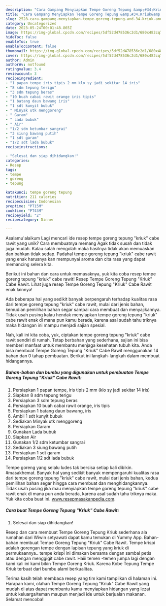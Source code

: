 ```yaml
---
description: "Cara Gampang Menyiapkan Tempe Goreng Tepung &amp;#34;Kriuk&amp;#34; Cabe Rawit{ yang Enak"
title: "Cara Gampang Menyiapkan Tempe Goreng Tepung &amp;#34;Kriuk&amp;#34; Cabe Rawit{ yang Enak"
slug: 2528-cara-gampang-menyiapkan-tempe-goreng-tepung-and-34-kriuk-and-34-cabe-rawit-yang-enak
category: Uncategorized
date: 2023-05-24T00:01:48.865Z
image: https://img-global.cpcdn.com/recipes/5df52d478536c2d1/680x482cq70/tempe-goreng-tepung-kriuk-cabe-rawit-foto-resep-utama.jpg
hideToc: false
enableToc: true
enableTocContent: false
thumbnail: https://img-global.cpcdn.com/recipes/5df52d478536c2d1/680x482cq70/tempe-goreng-tepung-kriuk-cabe-rawit-foto-resep-utama.jpg
cover: https://img-global.cpcdn.com/recipes/5df52d478536c2d1/680x482cq70/tempe-goreng-tepung-kriuk-cabe-rawit-foto-resep-utama.jpg
author: Admin
authorAv: notfound
ratingvalue: 3.4
reviewcount: 3
recipeingredient:
- "1 papan tempe iris tipis 2 mm klo sy jadi sekitar 14 iris"
- "8 sdm tepung terigu"
- "3 sdm tepung beras"
- "10 buah cabai rawit orange iris tipis"
- "1 batang daun bawang iris"
- "1 sdt kunyit bubuk"
- " Minyak utk menggoreng"
- " Garam"
- " Lada bubuk"
- " Air"
- "1/2 sdm ketumbar sangrai"
- "3 siung bawang putih"
- "1 sdt garam"
- "1/2 sdt lada bubuk"
recipeinstructions:

- "Selesai dan siap dihidangkan!"
categories:
- Resep
tags:
- tempe
- goreng
- tepung

katakunci: tempe goreng tepung 
nutrition: 211 calories
recipecuisine: Indonesian
preptime: "PT15M"
cooktime: "PT43M"
recipeyield: "2"
recipecategory: Dinner

---
```



Asalamu'alaikum Lagi mencari ide resep tempe goreng tepung &#34;kriuk&#34; cabe rawit yang unik? Cara membuatnya memang Agak tidak susah dan tidak juga mudah. Kalau salah mengolah maka hasilnya tidak akan memuaskan dan bahkan tidak sedap. Padahal tempe goreng tepung &#34;kriuk&#34; cabe rawit yang enak harusnya kan mempunyai aroma dan cita rasa yang dapat memancing selera kita.


Berikut ini bahan dan cara untuk memasaknya, yuk kita coba resep tempe goreng tepung &#34;kriuk&#34; cabe rawit! Resep Tempe Goreng Tepung &#34;Kriuk&#34; Cabe Rawit. Lihat juga resep Tempe Goreng Tepung &#34;Kriuk&#34; Cabe Rawit enak lainnya!

Ada beberapa hal yang sedikit banyak berpengaruh terhadap kualitas rasa dari tempe goreng tepung &#34;kriuk&#34; cabe rawit, mulai dari jenis bahan, kemudian pemilihan bahan segar sampai cara membuat dan menyajikannya. Tidak usah pusing kalau hendak menyiapkan tempe goreng tepung &#34;kriuk&#34; cabe rawit enak di mana pun kamu berada, karena asal sudah tahu triknya maka hidangan ini mampu menjadi sajian spesial.


Nah, kali ini kita coba, yuk, ciptakan tempe goreng tepung &#34;kriuk&#34; cabe rawit sendiri di rumah. Tetap berbahan yang sederhana, sajian ini bisa memberi manfaat untuk membantu menjaga kesehatan tubuh kita. Anda bisa membuat Tempe Goreng Tepung &#34;Kriuk&#34; Cabe Rawit menggunakan 14 bahan dan 0 tahap pembuatan. Berikut ini langkah-langkah dalam membuat hidangannya.

<!--inarticleads1-->

##### Bahan-bahan dan bumbu yang digunakan untuk pembuatan Tempe Goreng Tepung &#34;Kriuk&#34; Cabe Rawit:

1. Persiapkan 1 papan tempe, iris tipis 2 mm (klo sy jadi sekitar 14 iris)
1. Siapkan 8 sdm tepung terigu
1. Persiapkan 3 sdm tepung beras
1. Persiapkan 10 buah cabai rawit orange, iris tipis
1. Persiapkan 1 batang daun bawang, iris
1. Ambil 1 sdt kunyit bubuk
1. Sediakan  Minyak utk menggoreng
1. Persiapkan  Garam
1. Gunakan  Lada bubuk
1. Siapkan  Air
1. Gunakan 1/2 sdm ketumbar sangrai
1. Sediakan 3 siung bawang putih
1. Persiapkan 1 sdt garam
1. Persiapkan 1/2 sdt lada bubuk


Tempe goreng yang selalu ludes tak bersisa setiap kali dibikin. #masakhemat. Banyak hal yang sedikit banyak mempengaruhi kualitas rasa dari tempe goreng tepung &#34;kriuk&#34; cabe rawit, mulai dari jenis bahan, kedua pemilihan bahan segar hingga cara membuat dan menghidangkannya. Tidak usah pusing jika mau menyiapkan tempe goreng tepung &#34;kriuk&#34; cabe rawit enak di mana pun anda berada, karena asal sudah tahu triknya maka. Yuk kita coba buat ini. www.resepmasakanpedia.com. 

<!--inarticleads2-->

##### Cara buat Tempe Goreng Tepung &#34;Kriuk&#34; Cabe Rawit:


1. Selesai dan siap dihidangkan!

Resep dan cara membuat Tempe Goreng Tepung Kriuk sederhana ala rumahan dari Wiwin setyawati dapat kamu temukan di Yummy App. Bahan-bahan membuat Tempe Goreng Tepung &#34;Kriuk&#34; Cabe Rawit. Tempe krispi adalah gorengan tempe dengan lapisan tepung yang kriuk di permukaannya.. tempe krispi ini dimakan bersama dengan sambal petis atau dengan menggigit cabe rawit. Haiii temen -temen jumpa lagi dengan kami kali ini kami bikin Tempe Goreng Kriuk. Karena Kobe Tepung Tempe Kriuk terbuat dari bumbu alami berkualitas. 

Terima kasih telah membaca resep yang tim kami tampilkan di halaman ini. Harapan kami, olahan Tempe Goreng Tepung &#34;Kriuk&#34; Cabe Rawit yang mudah di atas dapat membantu kamu menyiapkan hidangan yang lezat untuk keluarga/teman maupun menjadi ide untuk berjualan makanan. Selamat mencoba!
